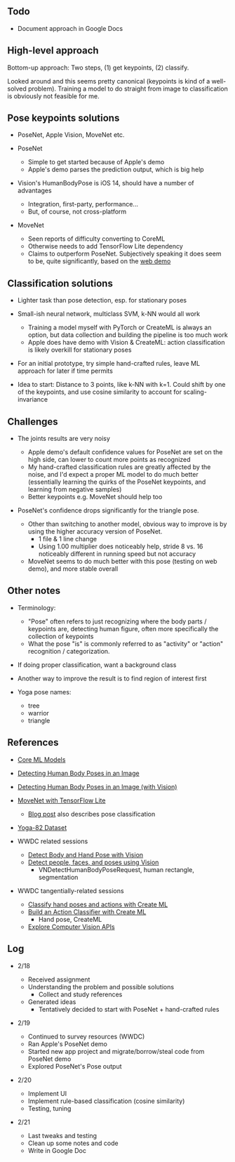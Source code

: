 

## Todo

- Document approach in Google Docs


## High-level approach

Bottom-up approach: Two steps, (1) get keypoints, (2) classify.

Looked around and this seems pretty canonical (keypoints is kind of a well-solved problem).  Training a model to do straight from image to classification is obviously not feasible for me.


## Pose keypoints solutions

- PoseNet, Apple Vision, MoveNet etc.

- PoseNet
    - Simple to get started because of Apple's demo
    - Apple's demo parses the prediction output, which is big help

- Vision's HumanBodyPose is iOS 14, should have a number of advantages
    - Integration, first-party, performance...
    - But, of course, not cross-platform

- MoveNet
    - Seen reports of difficulty converting to CoreML
    - Otherwise needs to add TensorFlow Lite dependency
    - Claims to outperform PoseNet.  Subjectively speaking it does seem to be, quite significantly, based on the [web demo](https://github.com/tensorflow/tfjs-models/tree/master/pose-detection)


## Classification solutions

- Lighter task than pose detection, esp. for stationary poses
- Small-ish neural network, multiclass SVM, k-NN would all work
    - Training a model myself with PyTorch or CreateML is always an option, but data collection and building the pipeline is too much work
    - Apple does have demo with Vision & CreateML: action classification is likely overkill for stationary poses

- For an initial prototype, try simple hand-crafted rules, leave ML approach for later if time permits

- Idea to start: Distance to 3 points, like k-NN with k=1.  Could shift by one of the keypoints, and use cosine similarity to account for scaling-invariance


## Challenges

- The joints results are very noisy
    - Apple demo's default confidence values for PoseNet are set on the high side, can lower to count more points as recognized
    - My hand-crafted classification rules are greatly affected by the noise, and I'd expect a proper ML model to do much better (essentially learning the quirks of the PoseNet keypoints, and learning from negative samples)
    - Better keypoints e.g. MoveNet should help too

- PoseNet's confidence drops significantly for the triangle pose.
    - Other than switching to another model, obvious way to improve is by using the higher accuracy version of PoseNet.
        - 1 file & 1 line change
        - Using 1.00 multiplier does noticeably help, stride 8 vs. 16 noticeably different in running speed but not accuracy
    - MoveNet seems to do much better with this pose (testing on web demo), and more stable overall


## Other notes

- Terminology:
    - "Pose" often refers to just recognizing where the body parts / keypoints are, detecting human figure, often more specifically the collection of keypoints
    - What the pose "is" is commonly referred to as "activity" or "action" recognition / categorization.

- If doing proper classification, want a background class

- Another way to improve the result is to find region of interest first

- Yoga pose names:
    - tree
    - warrior
    - triangle


## References

- [Core ML Models](https://developer.apple.com/machine-learning/models/)

- [Detecting Human Body Poses in an Image](https://developer.apple.com/documentation/coreml/model_integration_samples/detecting_human_body_poses_in_an_image)

- [Detecting Human Body Poses in an Image (with Vision)](https://developer.apple.com/documentation/vision/detecting_human_body_poses_in_images)

- [MoveNet with TensorFlow Lite](https://github.com/tensorflow/examples/tree/master/lite/examples/pose_estimation/ios)
    - [Blog post](https://blog.tensorflow.org/2021/08/pose-estimation-and-classification-on-edge-devices-with-MoveNet-and-TensorFlow-Lite.html) also describes pose classification

- [Yoga-82 Dataset](https://sites.google.com/view/yoga-82/home)

- WWDC related sessions
    - [Detect Body and Hand Pose with Vision](https://developer.apple.com/videos/play/wwdc2020/10653/)
    - [Detect people, faces, and poses using Vision](https://developer.apple.com/videos/play/wwdc2021/10040/)
        - VNDetectHumanBodyPoseRequest, human rectangle, segmentation

- WWDC tangentially-related sessions
    - [Classify hand poses and actions with Create ML](https://developer.apple.com/videos/play/wwdc2021/10039/)
    - [Build an Action Classifier with Create ML](https://developer.apple.com/videos/play/wwdc2020/10043)
        - Hand pose, CreateML
    - [Explore Computer Vision APIs](https://developer.apple.com/videos/play/wwdc2020/10673)


## Log

- 2/18
    - Received assignment
    - Understanding the problem and possible solutions
        - Collect and study references
    - Generated ideas
        - Tentatively decided to start with PoseNet + hand-crafted rules

- 2/19
    - Continued to survey resources (WWDC)
    - Ran Apple's PoseNet demo
    - Started new app project and migrate/borrow/steal code from PoseNet demo
    - Explored PoseNet's Pose output

- 2/20
    - Implement UI
    - Implement rule-based classification (cosine similarity)
    - Testing, tuning

- 2/21
    - Last tweaks and testing
    - Clean up some notes and code
    - Write in Google Doc


